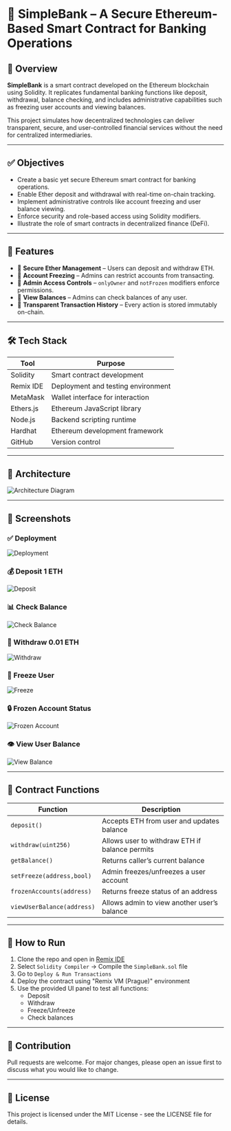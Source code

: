 # 🏦 SimpleBank – A Secure Ethereum-Based Smart Contract for Banking Operations

## 📌 Overview

**SimpleBank** is a smart contract developed on the Ethereum blockchain using Solidity. 
It replicates fundamental banking functions like deposit, withdrawal, balance checking, 
and includes administrative capabilities such as freezing user accounts and viewing balances.

This project simulates how decentralized technologies can deliver transparent, secure, 
and user-controlled financial services without the need for centralized intermediaries.

---

## ✅ Objectives

- Create a basic yet secure Ethereum smart contract for banking operations.
- Enable Ether deposit and withdrawal with real-time on-chain tracking.
- Implement administrative controls like account freezing and user balance viewing.
- Enforce security and role-based access using Solidity modifiers.
- Illustrate the role of smart contracts in decentralized finance (DeFi).

---

## 🔧 Features

- 🔐 **Secure Ether Management** – Users can deposit and withdraw ETH.
- 🧊 **Account Freezing** – Admins can restrict accounts from transacting.
- 👮 **Admin Access Controls** – `onlyOwner` and `notFrozen` modifiers enforce permissions.
- 📜 **View Balances** – Admins can check balances of any user.
- 📖 **Transparent Transaction History** – Every action is stored immutably on-chain.

---

## 🛠 Tech Stack

| Tool        | Purpose                              |
|-------------|---------------------------------------|
| Solidity    | Smart contract development            |
| Remix IDE   | Deployment and testing environment    |
| MetaMask    | Wallet interface for interaction      |
| Ethers.js   | Ethereum JavaScript library           |
| Node.js     | Backend scripting runtime             |
| Hardhat     | Ethereum development framework        |
| GitHub      | Version control                       |

---

## 🧱 Architecture

![Architecture Diagram](images/sb_diagram.jpg)

---

## 📸 Screenshots

### ✅ Deployment
![Deployment](images/sb_pic1.jpg)

### 💰 Deposit 1 ETH
![Deposit](images/sb_pic2.jpg)

### 📊 Check Balance
![Check Balance](images/sb_pic3.jpg)

### 💸 Withdraw 0.01 ETH
![Withdraw](images/sb_pic4.jpg)

### 🛑 Freeze User
![Freeze](images/sb_pics5.jpg)

### 🔒 Frozen Account Status
![Frozen Account](images/sb_pic6.jpg)

### 👁️ View User Balance
![View Balance](images/sb_pic7.jpg)

---

## 🔐 Contract Functions

| Function                   | Description                                                |
|----------------------------|------------------------------------------------------------|
| `deposit()`                | Accepts ETH from user and updates balance                  |
| `withdraw(uint256)`        | Allows user to withdraw ETH if balance permits             |
| `getBalance()`             | Returns caller’s current balance                           |
| `setFreeze(address,bool)`  | Admin freezes/unfreezes a user account                     |
| `frozenAccounts(address)`  | Returns freeze status of an address                        |
| `viewUserBalance(address)` | Allows admin to view another user’s balance                |

---

## 🚀 How to Run

1. Clone the repo and open in [Remix IDE](https://remix.ethereum.org/)
2. Select `Solidity Compiler` → Compile the `SimpleBank.sol` file
3. Go to `Deploy & Run Transactions`
4. Deploy the contract using "Remix VM (Prague)" environment
5. Use the provided UI panel to test all functions:
   - Deposit
   - Withdraw
   - Freeze/Unfreeze
   - Check balances

---

## 🤝 Contribution

Pull requests are welcome. For major changes, please open an issue first to discuss what you would like to change.

---

## 📜 License

This project is licensed under the MIT License - see the LICENSE file for details.
